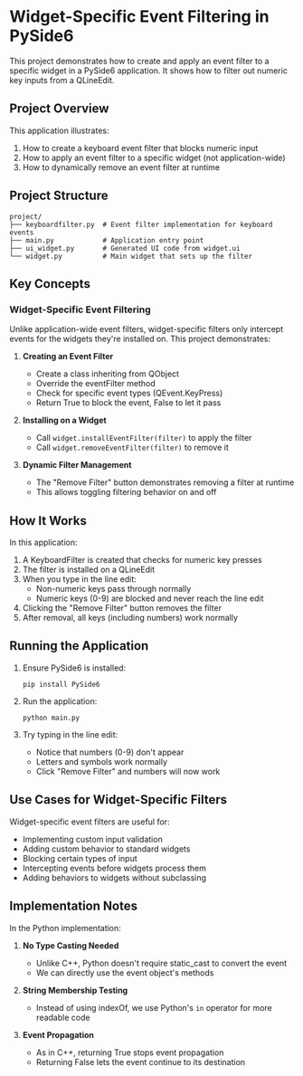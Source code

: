 # Widget-Specific Event Filtering in PySide6

This project demonstrates how to create and apply an event filter to a specific widget in a PySide6 application. It shows how to filter out numeric key inputs from a QLineEdit.

## Project Overview

This application illustrates:
1. How to create a keyboard event filter that blocks numeric input
2. How to apply an event filter to a specific widget (not application-wide)
3. How to dynamically remove an event filter at runtime

## Project Structure

```
project/
├── keyboardfilter.py  # Event filter implementation for keyboard events
├── main.py            # Application entry point
├── ui_widget.py       # Generated UI code from widget.ui
└── widget.py          # Main widget that sets up the filter
```

## Key Concepts

### Widget-Specific Event Filtering

Unlike application-wide event filters, widget-specific filters only intercept events for the widgets they're installed on. This project demonstrates:

1. **Creating an Event Filter**
   - Create a class inheriting from QObject
   - Override the eventFilter method
   - Check for specific event types (QEvent.KeyPress)
   - Return True to block the event, False to let it pass

2. **Installing on a Widget**
   - Call `widget.installEventFilter(filter)` to apply the filter
   - Call `widget.removeEventFilter(filter)` to remove it

3. **Dynamic Filter Management**
   - The "Remove Filter" button demonstrates removing a filter at runtime
   - This allows toggling filtering behavior on and off

## How It Works

In this application:
1. A KeyboardFilter is created that checks for numeric key presses
2. The filter is installed on a QLineEdit
3. When you type in the line edit:
   - Non-numeric keys pass through normally
   - Numeric keys (0-9) are blocked and never reach the line edit
4. Clicking the "Remove Filter" button removes the filter
5. After removal, all keys (including numbers) work normally

## Running the Application

1. Ensure PySide6 is installed:
   ```
   pip install PySide6
   ```

2. Run the application:
   ```
   python main.py
   ```

3. Try typing in the line edit:
   - Notice that numbers (0-9) don't appear
   - Letters and symbols work normally
   - Click "Remove Filter" and numbers will now work

## Use Cases for Widget-Specific Filters

Widget-specific event filters are useful for:
- Implementing custom input validation
- Adding custom behavior to standard widgets
- Blocking certain types of input
- Intercepting events before widgets process them
- Adding behaviors to widgets without subclassing

## Implementation Notes

In the Python implementation:

1. **No Type Casting Needed**
   - Unlike C++, Python doesn't require static_cast to convert the event
   - We can directly use the event object's methods

2. **String Membership Testing**
   - Instead of using indexOf, we use Python's `in` operator for more readable code

3. **Event Propagation**
   - As in C++, returning True stops event propagation
   - Returning False lets the event continue to its destination